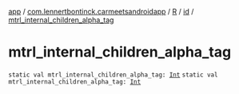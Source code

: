 [app](../../../index.md) / [com.lennertbontinck.carmeetsandroidapp](../../index.md) / [R](../index.md) / [id](index.md) / [mtrl_internal_children_alpha_tag](./mtrl_internal_children_alpha_tag.md)

# mtrl_internal_children_alpha_tag

`static val mtrl_internal_children_alpha_tag: `[`Int`](https://kotlinlang.org/api/latest/jvm/stdlib/kotlin/-int/index.html)
`static val mtrl_internal_children_alpha_tag: `[`Int`](https://kotlinlang.org/api/latest/jvm/stdlib/kotlin/-int/index.html)